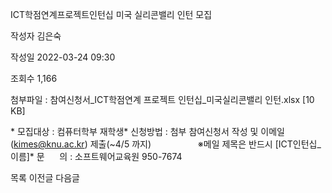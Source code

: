 ICT학점연계프로젝트인턴십 미국 실리콘밸리 인턴 모집



작성자
김은숙


작성일
2022-03-24 09:30


조회수
1,166


첨부파일 : 참여신청서\_ICT학점연계 프로젝트 인턴십\_미국실리콘밸리 인턴.xlsx [10 KB]


﻿﻿﻿\* 모집대상 : 컴퓨터학부 재학생\* 신청방법 : 첨부 참여신청서 작성 및 이메일(kimes@knu.ac.kr) 제출(~4/5 까지)                   ※메일 제목은 반드시 [ICT인턴십\_이름]\* 문      의 : 소프트웨어교육원 950-7674





목록
이전글
다음글




